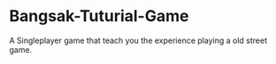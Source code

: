 # Bangsak-Tuturial-Game
A Singleplayer game that teach you the experience playing a old street game.
